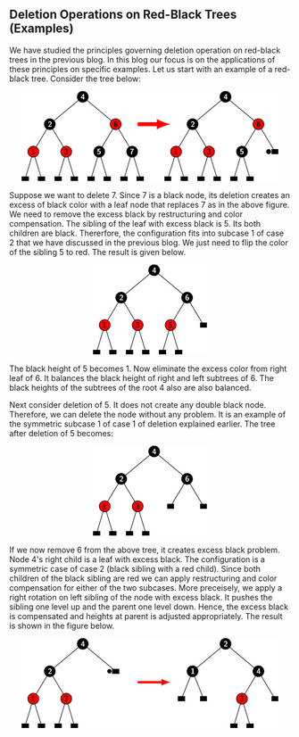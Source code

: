 ## Deletion Operations on Red-Black Trees (Examples)

We have studied the principles governing deletion operation on red-black trees in the previous blog. In this blog 
our focus is on the applications of these principles on specific examples. Let us start with an example of a red-black tree. Consider the tree below:

<p style="text-align:center;"><img src="../images/rbtDeletion_ex1.jpg"></p>

Suppose we want to delete 7. Since 7 is a black node, its deletion creates an excess of black color with a leaf node 
that replaces 7 as in the above figure. We need to remove the excess black by restructuring 
and color compensation. The sibling of the leaf with excess black is 5. Its both children are black. Thererfore, the 
configuration fits into subcase 1 of case 2 that we have discussed in the previous blog. We just need to flip the
color of the sibling 5 to red. The result is given below.

<p style="text-align:center;"><img src="../images/rbtDeletion_ex1solved.jpg"></p>

The black height of 5 becomes 1. Now eliminate the excess color from right leaf of 6. It balances the black height of right 
and left subtrees of 6. The black heights of the subtrees of the root 4 also are also balanced. 

Next consider deletion of 5. It does not create any double black node. Therefore, we can delete the node without any problem.
It is an example of the symmetric subcase 1 of case 1 of deletion explained earlier. The tree after deletion of 5 becomes:

<p style="text-align:center;"><img src="../images/rbt_ex1delete5.jpg"></p>

If we now remove 6 from the above tree, it creates excess black problem. Node 4's right child is a leaf with excess black. 
The configuration is a symmetric case of case 2 (black sibling with a red child).  Since both children of the black sibling
are red we can apply restructuring and color compensation for either of the two subcases. More preceisely, we apply a right
rotation on left sibling of the node with excess black. It pushes the sibling one level up and the parent one level down. 
Hence, the excess black is compensated and heights at parent is adjusted appropriately. The result is shown in the 
figure below.

<p style="text-align:center;"><img src="../images/rbt_ex1delete6.jpg"></p>
